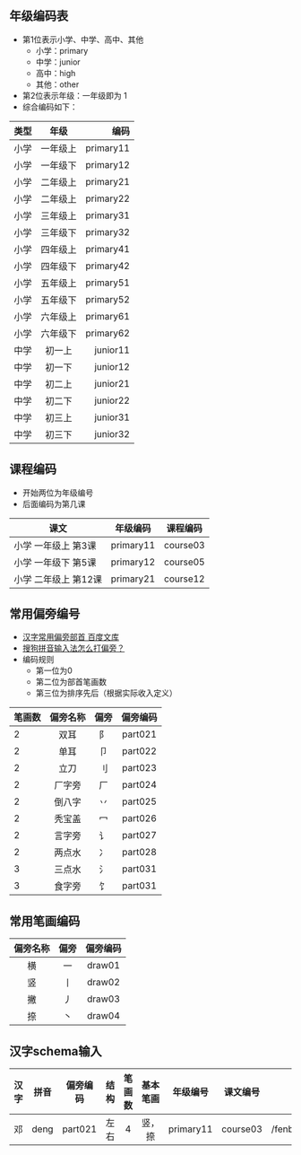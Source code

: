 ## 年级编码表
- 第1位表示小学、中学、高中、其他
	- 小学：primary
	- 中学：junior
	- 高中：high
	- 其他：other
- 第2位表示年级：一年级即为 1
- 综合编码如下：

| 类型     | 年级  | 编码   |
| -------- |:------:| -----:|
|  小学    | 一年级上 | primary11 |
|  小学    | 一年级下 | primary12 |
|  小学    | 二年级上 | primary21 |
|  小学    | 二年级上 | primary22 |
|  小学    | 三年级上 | primary31 |
|  小学    | 三年级下 | primary32 |
|  小学    | 四年级上 | primary41 |
|  小学    | 四年级下 | primary42 |
|  小学    | 五年级上 | primary51 |
|  小学    | 五年级下 | primary52 |
|  小学    | 六年级上 | primary61 |
|  小学    | 六年级下 | primary62 |
|  中学    | 初一上 | junior11 |
|  中学    | 初一下 | junior12 |
|  中学    | 初二上 | junior21 |
|  中学    | 初二下 | junior22 |
|  中学    | 初三上 | junior31 |
|  中学    | 初三下 | junior32 |

## 课程编码
- 开始两位为年级编号
- 后面编码为第几课

|      课文            | 年级编码  | 课程编码 |
| ------------------- |:--------:| :------:| 
|  小学 一年级上 第3课  | primary11 | course03 |
|  小学 一年级下 第5课  | primary12 | course05 |
|  小学 二年级上 第12课 | primary21 | course12 |

## 常用偏旁编号
- [汉字常用偏旁部首 百度文库](http://wenku.baidu.com/link?url=AmsDPLqS9Y9xSA-FTpz-_jZiu_9N71W3VHfQTpMI37oEtq5v7DYoDcY7RX2QiBmgKgDI4l11OCdb1Gp_7YYX_-7eC-0FDiJhCFSEchPklTm)
- [搜狗拼音输入法怎么打偏旁？](http://zhidao.baidu.com/link?url=3zzfJrf3B4w8RkyjAa5M6OqNS2BuYNOTshejbjbE753NZUu4mym1jR7u0lfghbIMF0tKP55lTE0Z2gaS3IhzDK)
- 编码规则
	- 第一位为0
	- 第二位为部首笔画数
	- 第三位为排序先后（根据实际收入定义）

| 笔画数 |  偏旁名称  |  偏旁     | 偏旁编码 |
|------ |:---------:|:---------:| :------:| 
|   2   |  双耳     |     阝    |   part021   |
|   2   |  单耳     |     卩    |   part022   |
|   2   |  立刀     |     刂    |   part023   |
|   2   |  厂字旁   |     厂    |   part024   |
|   2   |  倒八字   |     丷    |   part025   |
|   2   |  秃宝盖   |     冖    |   part026   |
|   2   |  言字旁   |    讠     |   part027   |
|   2   |  两点水   |    冫     |   part028   |
|   3   |  三点水   |    氵     |   part031   |
|   3   |  食字旁   |    饣     |   part031   |

## 常用笔画编码
|  偏旁名称  |  偏旁     | 偏旁编码 |
|:---------:|:---------:| :------:| 
|  横     |     一    |   draw01   |
|  竖     |     丨    |   draw02   |
|  撇     |     丿    |   draw03   |
|  捺     |     丶    |   draw04   |

## 汉字schema输入
|  汉字  |  拼音   | 偏旁编码 | 结构 | 笔画数 | 基本笔画 | 年级编号 | 课文编号 | 粉笔视频 | 钢笔视频 | 毛笔视频 | 结构图片 |
|:---------:|:---------:| :------:| :---------:|:---------:| :------:|:---------:|:---------:| :------:| :---------:|:---------:| :------:|
|  邓 | deng  |  part021  | 左右 | 4 | 竖，捺 | primary11 | course03 | /fenbi/primary11/03/fenbi_deng.mp4 | /gangbi/primary11/03/angbi_deng.mp4 | /maobi/primary11/03/maobi_deng.mp4 | /structure/primary11/03/struct_deng.mp4 |
